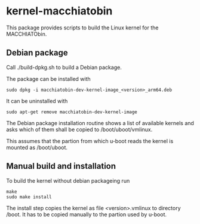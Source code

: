 <h1>kernel-macchiatobin</h1>

This package provides scripts to build the Linux kernel for the
MACCHIATObin.

<h2>Debian package</h2>

Call ./build-dpkg.sh to build a Debian package.

The package can be installed with

```
sudo dpkg -i macchiatobin-dev-kernel-image_<version>_arm64.deb
```

It can be uninstalled with

```
sudo apt-get remove macchiatobin-dev-kernel-image
```

The Debian package installation routine shows a list of available
kernels and asks which of them shall be copied to /boot/uboot/vmlinux.

This assumes that the partion from which u-boot reads the kernel is
mounted as /boot/uboot.

<h2>Manual build and installation</h2>

To build the kernel without debian packageing run

```
make
sudo make install
```

The install step copies the kernel as file &lt;version&gt;.vmlinux
to directory /boot. It has to be copied manually to the partion used by
u-boot.

